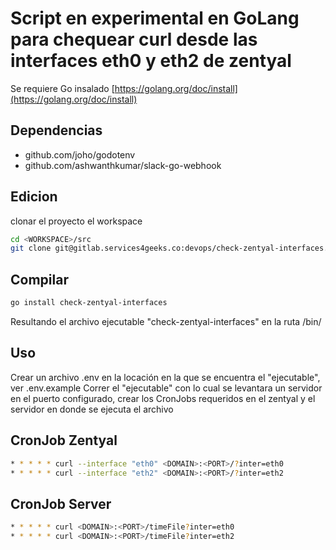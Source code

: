 Script en experimental en GoLang para chequear curl desde las interfaces eth0 y eth2 de zentyal
===============================================================================================

Se requiere Go insalado [https://golang.org/doc/install](https://golang.org/doc/install)

Dependencias
------------
- github.com/joho/godotenv
- github.com/ashwanthkumar/slack-go-webhook

Edicion
-------
clonar el proyecto el workspace

```bash
cd <WORKSPACE>/src
git clone git@gitlab.services4geeks.co:devops/check-zentyal-interfaces.git
```

Compilar
--------
```bash
go install check-zentyal-interfaces
```
Resultando el archivo ejecutable "check-zentyal-interfaces" en la ruta <WORKSPACE>/bin/

Uso
---
Crear un archivo .env en la locación en la que se encuentra el "ejecutable", ver .env.example
Correr el "ejecutable" con lo cual se levantara un servidor en el puerto configurado, crear los CronJobs requeridos en el zentyal y el servidor en donde se ejecuta el archivo

CronJob Zentyal
---------------
```bash
* * * * * curl --interface "eth0" <DOMAIN>:<PORT>/?inter=eth0
* * * * * curl --interface "eth2" <DOMAIN>:<PORT>/?inter=eth2
```

CronJob Server
---------------
```bash
* * * * * curl <DOMAIN>:<PORT>/timeFile?inter=eth0
* * * * * curl <DOMAIN>:<PORT>/timeFile?inter=eth2
```